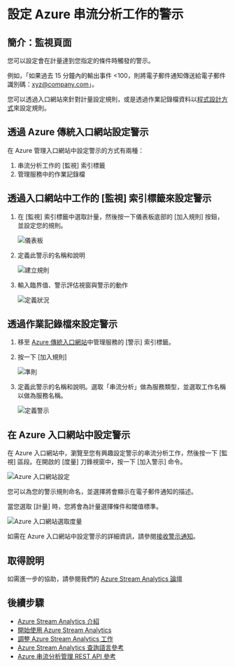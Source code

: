 <properties 
	pageTitle="在串流分析中設定查詢的警示 | Microsoft Azure" 
	description="了解串流分析警示" 
	keywords="設定警示"
	services="stream-analytics" 
	documentationCenter="" 
	authors="jeffstokes72" 
	manager="jhubbard" 
	editor="cgronlun"/>

<tags 
	ms.service="stream-analytics" 
	ms.devlang="na" 
	ms.topic="article" 
	ms.tgt_pltfrm="na" 
	ms.workload="data-services" 
	ms.date="07/27/2016" 
	ms.author="jeffstok"/>


# 設定 Azure 串流分析工作的警示

## 簡介：監視頁面

您可以設定會在計量達到您指定的條件時觸發的警示。

例如，「如果過去 15 分鐘內的輸出事件 <100，則將電子郵件通知傳送給電子郵件識別碼：xyz@company.com」。

您可以透過入口網站來針對計量設定規則，或是透過作業記錄檔資料以[程式設計方式](https://code.msdn.microsoft.com/windowsazure/Receive-Email-Notifications-199e2c9a)來設定規則。

## 透過 Azure 傳統入口網站設定警示

在 Azure 管理入口網站中設定警示的方式有兩種：

1.	串流分析工作的 [監視] 索引標籤
2.	管理服務中的作業記錄檔

## 透過入口網站中工作的 [監視] 索引標籤來設定警示

1.	在 [監視] 索引標籤中選取計量，然後按一下儀表板底部的 [加入規則] 按鈕，並設定您的規則。

    ![儀表板](./media/stream-analytics-set-up-alerts/01-stream-analytics-set-up-alerts.png)

2.	定義此警示的名稱和說明

    ![建立規則](./media/stream-analytics-set-up-alerts/02-stream-analytics-set-up-alerts.png)

3.	輸入臨界值、警示評估視窗與警示的動作

    ![定義狀況](./media/stream-analytics-set-up-alerts/03-stream-analytics-set-up-alerts.png)

## 透過作業記錄檔來設定警示

1.	移至 [Azure 傳統入口網站](https://manage.windowsazure.com)中管理服務的 [警示] 索引標籤。
2.	按一下 [加入規則]

    ![準則](./media/stream-analytics-set-up-alerts/04-stream-analytics-set-up-alerts.png)

3.	定義此警示的名稱和說明。選取「串流分析」做為服務類型，並選取工作名稱以做為服務名稱。

    ![定義警示](./media/stream-analytics-set-up-alerts/05-stream-analytics-set-up-alerts.png)

## 在 Azure 入口網站中設定警示 ##

在 Azure 入口網站中，瀏覽至您有興趣設定警示的串流分析工作，然後按一下 [監視] 區段。在開啟的 [度量] 刀鋒視窗中，按一下 [加入警示] 命令。

  ![Azure 入口網站設定](./media/stream-analytics-set-up-alerts/06-stream-analytics-set-up-alerts.png)

您可以為您的警示規則命名，並選擇將會顯示在電子郵件通知的描述。

當您選取 [計量] 時，您將會為計量選擇條件和閾值標準。

  ![Azure 入口網站選取度量](./media/stream-analytics-set-up-alerts/07-stream-analytics-set-up-alerts.png)

如需在 Azure 入口網站中設定警示的詳細資訊，請參閱[接收警示通知](../azure-portal/insights-receive-alert-notifications.md)。

## 取得說明
如需進一步的協助，請參閱我們的 [Azure Stream Analytics 論壇](https://social.msdn.microsoft.com/Forums/zh-TW/home?forum=AzureStreamAnalytics)

## 後續步驟

- [Azure Stream Analytics 介紹](stream-analytics-introduction.md)
- [開始使用 Azure Stream Analytics](stream-analytics-get-started.md)
- [調整 Azure Stream Analytics 工作](stream-analytics-scale-jobs.md)
- [Azure Stream Analytics 查詢語言參考](https://msdn.microsoft.com/library/azure/dn834998.aspx)
- [Azure 串流分析管理 REST API 參考](https://msdn.microsoft.com/library/azure/dn835031.aspx)

<!---HONumber=AcomDC_0921_2016-->